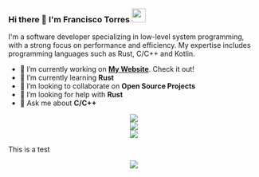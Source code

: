 <h3 align="left">Hi there 👋 I'm Francisco Torres</a> <img src="https://emojis.slackmojis.com/emojis/images/1579216111/7550/pikachu_wave.gif?1579216111" width="28" /></h3>

I'm a software developer specializing in low-level system programming, with a strong focus on performance and efficiency. My expertise includes programming languages such as Rust, C/C++ and Kotlin.

- 🔭 I’m currently working on [**My Website**](https://deimoshall.dev). Check it out!
- 🌱 I’m currently learning **Rust**
- 👯 I’m looking to collaborate on **Open Source Projects**
- 🤔 I’m looking for help with **Rust**
- 💬 Ask me about **C/C++**

<div align="center">
    <picture    >
        <source 
        srcset="https://github-readme-stats.vercel.app/api?username=deimoshall&show_icons=true&theme=dark&count_privattrue&hide=issues&border_radius=20"
        media="(prefers-color-scheme: dark)"
        />
        <source
        srcset="https://github-readme-stats.vercel.app/api?username=deimoshall&show_icons=true&count_privattrue&hide=issues&border_radius=20"
        media="(prefers-color-scheme: light), (prefers-color-scheme: no-preference)"
        />
        <img src="https://github-readme-stats.vercel.app/api?username=deimoshall" />
    </picture>
</div>

<div align="center">
    <picture>
        <source 
        srcset="https://github-readme-stats.vercel.app/api/top-langs/?username=deimoshall&theme=dark&hide=c,makefile,batchfile,assembly,vhdl&langs_count=7&exclude_repo=js-course&border_radius=20"
        media="(prefers-color-scheme: dark)"
        />
        <source
        srcset="https://github-readme-stats.vercel.app/api/top-langs/?username=deimoshall&hide=c,makefile,batchfile,assembly,vhdl&langs_count=7&exclude_repo=js-course&border_radius=20"
        media="(prefers-color-scheme: light),(prefers-color-scheme: no-preference)"
        />
        <img src="https://github-readme-stats.vercel.app/api/top-langs/?username=deimoshall&hide=c,makefile,batchfile,assembly,vhdl&langs_count=7&exclude_repo=js-course&border_radius=20" />
    </picture>
</div>

<div align="center">
    <img src="https://github-readme-stats.vercel.app/api/top-langs/?username=deimoshall&hide=c,makefile,batchfile,assembly,vhdl&langs_count=7&exclude_repo=js-course&border_radius=20">
</div>

This is a test

<div align="center">
    <picture>
        <source 
        srcset="https://github-readme-stats.vercel.app/api/top-langs/?username=deimoshall&theme=dark&hide=c,makefile,batchfile,assembly,vhdl&langs_count=7&exclude_repo=js-course&border_radius=20"
        media="(prefers-color-scheme: dark)"
        />
        <source
        srcset="https://github-readme-stats.vercel.app/api/top-langs/?username=deimoshall&hide=c,makefile,batchfile,assembly,vhdl&langs_count=7&exclude_repo=js-course&border_radius=20"
        media="(prefers-color-scheme: light),(prefers-color-scheme: no-preference)"
        />
        <img src="https://github-readme-stats.vercel.app/api/top-langs/?username=deimoshall&hide=c,makefile,batchfile,assembly,vhdl&langs_count=7&exclude_repo=js-course&border_radius=20" />
    </picture>
</div>